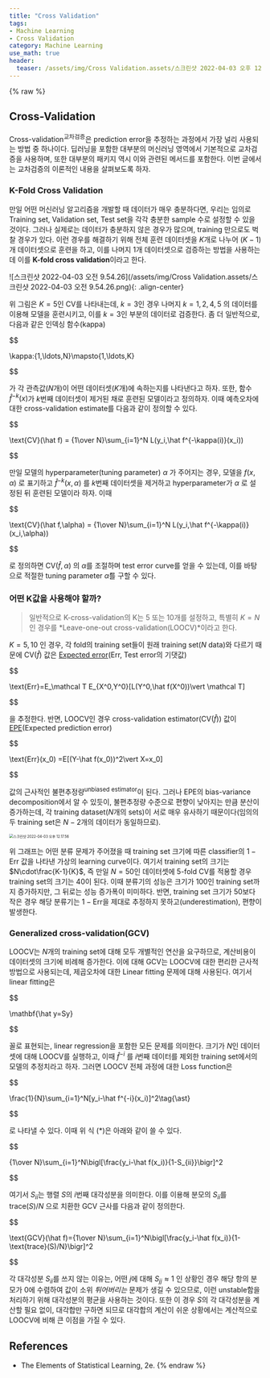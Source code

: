 ```yaml
---
title: "Cross Validation"
tags:
- Machine Learning
- Cross Validation
category: Machine Learning
use_math: true
header: 
  teaser: /assets/img/Cross Validation.assets/스크린샷 2022-04-03 오후 12.17.56.png
---
```

{% raw %}
## Cross-Validation

Cross-validation<sup>교차검증</sup>은 prediction error을 추정하는 과정에서 가장 널리 사용되는 방법 중 하나이다. 딥러닝을 포함한 대부분의 머신러닝 영역에서 기본적으로 교차검증을 사용하며, 또한 대부분의 패키지 역시 이와 관련된 메서드를 포함한다. 이번 글에서는 교차검증의 이론적인 내용을 살펴보도록 하자.

### K-Fold Cross Validation

만일 어떤 머신러닝 알고리즘을 개발할 때 데이터가 매우 충분하다면, 우리는 임의로 Training set, Validation set, Test set을 각각 충분한 sample 수로 설정할 수 있을 것이다. 그러나 실제로는 데이터가 충분하지 않은 경우가 많으며, training 만으로도 벅찰 경우가 있다. 이런 경우를 해결하기 위해 전체 훈련 데이터셋을 $K$개로 나누어 ($K-1$)개 데이터셋으로 훈련을 하고, 이를 나머지 1개 데이터셋으로 검증하는 방법을 사용하는데 이를 **K-fold cross validation**이라고 한다.

![스크린샷 2022-04-03 오전 9.54.26](/assets/img/Cross Validation.assets/스크린샷 2022-04-03 오전 9.54.26.png){: .align-center}

위 그림은 $K=5$인 CV를 나타내는데, $k=3$인 경우 나머지 $k=1,2,4,5$ 의 데이터를 이용해 모델을 훈련시키고, 이를 $k=3$인 부분의 데이터로 검증한다. 좀 더 일반적으로, 다음과 같은 인덱싱 함수(kappa)

$$

\kappa:\{1,\ldots,N\}\mapsto\{1,\ldots,K\}

$$

 가 각 관측값($N$개)이 어떤 데이터셋($K$개)에 속하는지를 나타낸다고 하자. 또한, 함수 $\hat f^{-k}(x)$가 $k$번째 데이터셋이 제거된 채로 훈련된 모델이라고 정의하자. 이때 예측오차에 대한 cross-validation estimate를 다음과 같이 정의할 수 있다.

$$

\text{CV}(\hat f) = {1\over N}\sum_{i=1}^N L(y_i,\hat f^{-\kappa(i)}(x_i))

$$

만일 모델의 hyperparameter(tuning parameter) $\alpha$ 가 주어지는 경우, 모델을 $f(x,\alpha)$ 로 표기하고 $\hat f^{-k}(x,\alpha)$ 를 $k$번째 데이터셋을 제거하고 hyperparameter가 $\alpha$ 로 설정된 뒤 훈련된 모델이라 하자. 이때

$$

\text{CV}(\hat f,\alpha) = {1\over N}\sum_{i=1}^N L(y_i,\hat f^{-\kappa(i)}(x_i,\alpha))

$$

로 정의하면 $\text{CV}(\hat f,\alpha)$ 의 $\alpha$를 조절하며 test error curve를 얻을 수 있는데, 이를 바탕으로 적절한 tuning parameter $\hat\alpha$를 구할 수 있다.

### 어떤 K값을 사용해야 할까?

>  일반적으로 K-cross-validation의 K는 5 또는 10개를 설정하고, 특별히 $K=N$인 경우를 *Leave-one-out cross-validation(LOOCV)*이라고 한다.

$K=5,10$ 인 경우, 각 fold의 training set들이 원래 training set($N$ data)와 다르기 때문에 $\text{CV}(\hat f)$ 값은 [Expected error](https://ddangchani.github.io/machine%20learning/Model_Assessment/)($\text{Err}$, Test error의 기댓값)

$$

\text{Err}=E_\mathcal T E_{X^0,Y^0}[L(Y^0,\hat f(X^0))\vert \mathcal T]

$$

을 추정한다. 반면, LOOCV인 경우 cross-validation estimator($\text{CV}(\hat f)$) 값이 [EPE](https://ddangchani.github.io/machine%20learning/Model_Assessment/)(Expected prediction error) 

$$

\text{Err}(x_0) =E[(Y-\hat f(x_0))^2\vert X=x_0]

$$

값의 근사적인 불편추정량<sup>unbiased estimator</sup>이 된다. 그러나 EPE의 bias-variance decomposition에서 알 수 있듯이, 불편추정량 수준으로 편향이 낮아지는 만큼 분산이 증가하는데, 각 training dataset($N$개의 sets)이 서로 매우 유사하기 때문이다(임의의 두 training set은 $N-2$개의 데이터가 동일하므로).

<img src="/assets/img/Cross Validation.assets/스크린샷 2022-04-03 오후 12.17.56.png" alt="스크린샷 2022-04-03 오후 12.17.56" style="zoom:50%;" />

위 그래프는 어떤 분류 문제가 주어졌을 때 training set 크기에 따른 classifier의 $1-\text{Err}$ 값을 나타낸 가상의 learning curve이다. 여기서 training set의 크기는 $N\cdot\frac{K-1}{K}$, 즉 만일 $N=50$인 데이터셋에 5-fold CV를 적용할 경우 training set의 크기는 40이 된다. 이때 분류기의 성능은 크기가 100인 training set까지 증가하지만, 그 뒤로는 성능 증가폭이 미미하다. 반면, training set 크기가 50보다 작은 경우 해당 분류기는 $1-\text{Err}$을 제대로 추정하지 못하고(underestimation), 편향이 발생한다. 

### Generalized cross-validation(GCV)

LOOCV는 $N$개의 training set에 대해 모두 개별적인 연산을 요구하므로, 계산비용이 데이터셋의 크기에 비례해 증가한다. 이에 대해 GCV는 LOOCV에 대한 편리한 근사적 방법으로 사용되는데, 제곱오차에 대한 Linear fitting 문제에 대해 사용된다. 여기서 linear fitting은

$$

\mathbf{\hat y=Sy}

$$

꼴로 표현되는, linear regression을 포함한 모든 문제를 의미한다. 크기가 $N$인 데이터셋에 대해 LOOCV를 실행하고, 이때 $\hat f^{-i}$ 를 $i$번째 데이터를 제외한 training set에서의 모델의 추정치라고 하자. 그러면 LOOCV 전체 과정에 대한 Loss function은

$$

\frac{1}{N}\sum_{i=1}^N[y_i-\hat f^{-i}(x_i)]^2\tag{\ast}

$$

로 나타낼 수 있다. 이때 위 식 (*)은 아래와 같이 쓸 수 있다.

$$

{1\over N}\sum_{i=1}^N\bigl[\frac{y_i-\hat f(x_i)}{1-S_{ii}}\bigr]^2

$$

여기서 $S_{ii}$는 행렬 $S$의 $i$번째 대각성분을 의미한다. 이를 이용해 분모의 $S_{ii}$를 $\text{trace}(S)/N$ 으로 치환한 GCV 근사를 다음과 같이 정의한다.

$$

\text{GCV}(\hat f)={1\over N}\sum_{i=1}^N\bigl[\frac{y_i-\hat f(x_i)}{1-\text{trace}(S)/N}\bigr]^2

$$

각 대각성분 $S_{ii}$를 쓰지 않는 이유는, 어떤 $j$에 대해 $S_{jj}\approx1$ 인 상황인 경우 해당 항의 분모가 0에 수렴하여 값이 소위 *튀어버리는* 문제가 생길 수 있으므로, 이런 unstable함을 처리하기 위해 대각성분의 평균을 사용하는 것이다. 또한 이 경우 $S$의 각 대각성분을 계산할 필요 없이, 대각합만 구하면 되므로 대각합의 계산이 쉬운 상황에서는 계산적으로 LOOCV에 비해 큰 이점을 가질 수 있다.



## References

- The Elements of Statistical Learning, 2e.
{% endraw %}